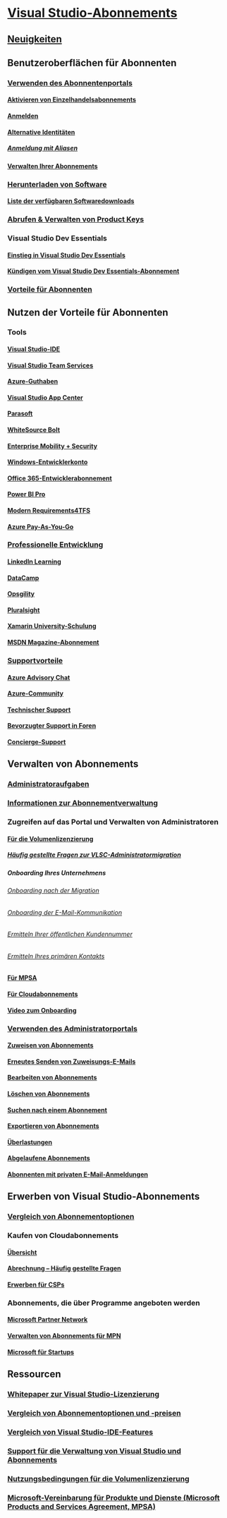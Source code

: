 # [Visual Studio-Abonnements](index.md)
## [Neuigkeiten](whats-new-in-subscriptions.md)
## Benutzeroberflächen für Abonnenten
### [Verwenden des Abonnentenportals](using-the-subscriber-portal.md)
#### [Aktivieren von Einzelhandelsabonnements](activate-store-subscriptions.md)
#### [Anmelden](signing-in.md)
#### [Alternative Identitäten](vs-alternate-identity.md)
##### [Anmeldung mit Aliasen](aliasing.md)
#### [Verwalten Ihrer Abonnements](manage-vs-subscriptions.md)
### [Herunterladen von Software](subscriber-downloads.md)
#### [Liste der verfügbaren Softwaredownloads](software-download-list.md)
### [Abrufen & Verwalten von Product Keys](product-keys.md)
### Visual Studio Dev Essentials
#### [Einstieg in Visual Studio Dev Essentials](join-dev-essentials.md)
#### [Kündigen vom Visual Studio Dev Essentials-Abonnement](leave-vsde.md)
### [Vorteile für Abonnenten](subscriber-benefits.md)
## Nutzen der Vorteile für Abonnenten
### Tools
#### [Visual Studio-IDE](vs-ide-benefit.md)
#### [Visual Studio Team Services](vs-vsts.md)
#### [Azure-Guthaben](vs-azure.md)
#### [Visual Studio App Center](vs-visual-studio-app-center.md)
#### [Parasoft](vs-parasoft.md)
#### [WhiteSource Bolt](vs-whitesource.md)
#### [Enterprise Mobility + Security](vs-ems.md)
#### [Windows-Entwicklerkonto](vs-windows-dev.md)
#### [Office 365-Entwicklerabonnement](vs-office-dev.md)
#### [Power BI Pro](vs-pbi.md)
#### [Modern Requirements4TFS](vs-modernreq.md)
#### [Azure Pay-As-You-Go](vs-azure-payg.md)
### [Professionelle Entwicklung](professional-development.md)
#### [LinkedIn Learning](vs-linkedin-learning.md)
#### [DataCamp](vs-datacamp.md)
#### [Opsgility](vs-opsgility.md)
#### [Pluralsight](vs-pluralsight.md)
#### [Xamarin University-Schulung](vs-xamarin.md)
#### [MSDN Magazine-Abonnement](vs-msdn.md)
### [Supportvorteile](technical-support.md)
#### [Azure Advisory Chat](vs-azure-advisory-chat.md)
#### [Azure-Community](vs-azure-community.md)
#### [Technischer Support](vs-tech-support.md)
#### [Bevorzugter Support in Foren](vs-priority-support.md)
#### [Concierge-Support](vs-concierge-chat.md)
## Verwalten von Abonnements
### [Administratoraufgaben](admin-responsibilities.md)
### [Informationen zur Abonnementverwaltung](subscription-management-info.md)
### Zugreifen auf das Portal und Verwalten von Administratoren
#### [Für die Volumenlizenzierung](volume-license-admins.md)
##### [Häufig gestellte Fragen zur VLSC-Administratormigration](vlsc-admin-faq.md)
##### Onboarding Ihres Unternehmens
###### [Onboarding nach der Migration](post-migration-onboarding.md)
###### [Onboarding der E-Mail-Kommunikation](volume-license-onboarding-email.md)
###### [Ermitteln Ihrer öffentlichen Kundennummer](find-pcn.md)
###### [Ermitteln Ihres primären Kontakts](find-primary-contact.md)
#### [Für MPSA](mpsa.md)
#### [Für Cloudabonnements](cloud-admin.md)
#### [Video zum Onboarding](https://channel9.msdn.com/Series/Visual-Studio-Subscriptions-Administration/Onboarding-your-organization-to-the-new-Visual-Studio-Subscription-Administration-Portal-and-setting)
### [Verwenden des Administratorportals](using-admin-portal.md)
#### [Zuweisen von Abonnements](assign-license.md)
#### [Erneutes Senden von Zuweisungs-E-Mails](resend-assignment-email.md)
#### [Bearbeiten von Abonnements](edit-license.md)
#### [Löschen von Abonnements](delete-license.md)
#### [Suchen nach einem Abonnement](search-license.md)
#### [Exportieren von Abonnements](exporting-subscriptions.md)
#### [Überlastungen](handle-overclaimed-license.md)
#### [Abgelaufene Abonnements](handle-expired-license.md)
#### [Abonnenten mit privaten E-Mail-Anmeldungen](personal-email-sign-ins.md)
## Erwerben von Visual Studio-Abonnements
### [Vergleich von Abonnementoptionen](https://visualstudio.microsoft.com/vs/pricing)
### Kaufen von Cloudabonnements
#### [Übersicht](vscloud-overview.md)
#### [Abrechnung – Häufig gestellte Fragen](vscloud-billing-faq.md)
#### [Erwerben für CSPs](vscloud-csp.md)
### Abonnements, die über Programme angeboten werden
#### [Microsoft Partner Network](program-mpn.md)
#### [Verwalten von Abonnements für MPN](manage-mpn-subscriptions.md)
#### [Microsoft für Startups](program-startups.md)
## Ressourcen
### [Whitepaper zur Visual Studio-Lizenzierung](http://aka.ms/vslicensing)
### [Vergleich von Abonnementoptionen und -preisen](https://visualstudio.microsoft.com/vs/pricing)
### [Vergleich von Visual Studio-IDE-Features](https://visualstudio.microsoft.com/vs/compare)
### [Support für die Verwaltung von Visual Studio und Abonnements](https://visualstudio.microsoft.com/support/support-overview-vs)
### [Nutzungsbedingungen für die Volumenlizenzierung](https://www.microsoft.com/en-us/licensing/product-licensing/products.aspx)
### [Microsoft-Vereinbarung für Produkte und Dienste (Microsoft Products and Services Agreement, MPSA)](https://www.microsoft.com/en-us/licensing/mpsa/default.aspx)
